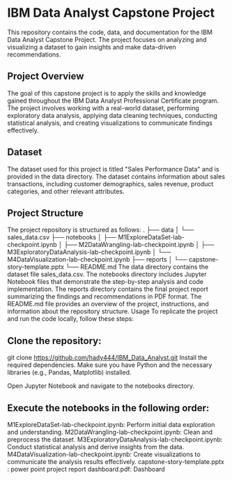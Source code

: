 # IBM Data Analyst Capstone Project
This repository contains the code, data, and documentation for the IBM Data Analyst Capstone Project. The project focuses on analyzing and visualizing a dataset to gain insights and make data-driven recommendations.

## Project Overview
The goal of this capstone project is to apply the skills and knowledge gained throughout the IBM Data Analyst Professional Certificate program. The project involves working with a real-world dataset, performing exploratory data analysis, applying data cleaning techniques, conducting statistical analysis, and creating visualizations to communicate findings effectively.

## Dataset
The dataset used for this project is titled "Sales Performance Data" and is provided in the data directory. The dataset contains information about sales transactions, including customer demographics, sales revenue, product categories, and other relevant attributes.

## Project Structure
The project repository is structured as follows:
.
├── data
│   └── sales_data.csv
├── notebooks
│   ├── M1ExploreDataSet-lab-checkpoint.ipynb
│   ├── M2DataWrangling-lab-checkpoint.ipynb
│   ├── M3ExploratoryDataAnalysis-lab-checkpoint.ipynb
│   └── M4DataVisualization-lab-checkpoint.ipynb
├── reports
│   └── capstone-story-template.pptx
└── README.md
The data directory contains the dataset file sales_data.csv.
The notebooks directory includes Jupyter Notebook files that demonstrate the step-by-step analysis and code implementation.
The reports directory contains the final project report summarizing the findings and recommendations in PDF format.
The README.md file provides an overview of the project, instructions, and information about the repository structure.
Usage
To replicate the project and run the code locally, follow these steps:

## Clone the repository:
git clone https://github.com/hady444/IBM_Data_Analyst.git
Install the required dependencies. Make sure you have Python and the necessary libraries (e.g., Pandas, Matplotlib) installed.

Open Jupyter Notebook and navigate to the notebooks directory.

## Execute the notebooks in the following order:

M1ExploreDataSet-lab-checkpoint.ipynb: Perform initial data exploration and understanding.
M2DataWrangling-lab-checkpoint.ipynb: Clean and preprocess the dataset.
M3ExploratoryDataAnalysis-lab-checkpoint.ipynb: Conduct statistical analysis and derive insights from the data.
M4DataVisualization-lab-checkpoint.ipynb: Create visualizations to communicate the analysis results effectively.
capstone-story-template.pptx : power point project report
dashboard.pdf: Dashboard

